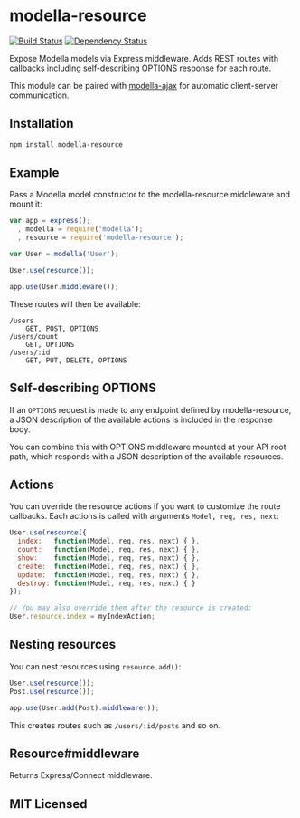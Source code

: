 # modella-resource

[![Build Status](https://secure.travis-ci.org/alexmingoia/modella-resource.png)](http://travis-ci.org/alexmingoia/modella-resource) 
[![Dependency Status](https://david-dm.org/alexmingoia/modella-resource.png)](http://david-dm.org/alexmingoia/modella-resource)

Expose Modella models via Express middleware. Adds REST routes with callbacks
including self-describing OPTIONS response for each route.

This module can be paired with [modella-ajax](https://github.com/modella/ajax)
for automatic client-server communication.

## Installation

```sh
npm install modella-resource
```

## Example

Pass a Modella model constructor to the modella-resource middleware and mount it:

```javascript
var app = express();
  , modella = require('modella');
  , resource = require('modella-resource');

var User = modella('User');

User.use(resource());

app.use(User.middleware());
```

These routes will then be available:

```
/users
    GET, POST, OPTIONS
/users/count
    GET, OPTIONS
/users/:id
    GET, PUT, DELETE, OPTIONS
```

## Self-describing OPTIONS

If an `OPTIONS` request is made to any endpoint defined by modella-resource, a
JSON description of the available actions is included in the response body.

You can combine this with OPTIONS middleware mounted at your API root path,
which responds with a JSON description of the available resources.

## Actions

You can override the resource actions if you want to customize the route
callbacks. Each actions is called with arguments `Model, req, res, next`:

```javascript
User.use(resource({
  index:   function(Model, req, res, next) { },
  count:   function(Model, req, res, next) { },
  show:    function(Model, req, res, next) { },
  create:  function(Model, req, res, next) { },
  update:  function(Model, req, res, next) { },
  destroy: function(Model, req, res, next) { }
});

// You may also override them after the resource is created:
User.resource.index = myIndexAction;
```

## Nesting resources

You can nest resources using `resource.add()`:

```javascript
User.use(resource());
Post.use(resource());

app.use(User.add(Post).middleware());
```

This creates routes such as `/users/:id/posts` and so on.

## Resource#middleware

Returns Express/Connect middleware.

## MIT Licensed
